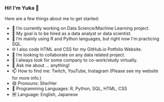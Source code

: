 ### Hi! I'm Yuka 👋

Here are a few things about me to get started:

- 🔭 I’m currently working on Data Science/Machine Learning project.
- 🥅 My goal is to be hired as a data analyst or data scientist.
- 🌱 I’m mainly using R and Python languages, but right now I'm practicing SQL.
- 🌐 I also code HTML and CSS for my GitHub.io Potfolio Website.
- 👯 I’m looking to collaborate on any data related project.
- 🤔 I always look for some company to co-work/study virtually.
- 💬 Ask me about ... anything!
- 📫 How to find me: Twitch, YouTube, Instagram (Please see my website for more info.)
- 😄 Pronouns: She/Her
- 🤖 Programming Languages: R, Python, SQL, HTML, CSS
- 🈸 Language: English, Japanese

